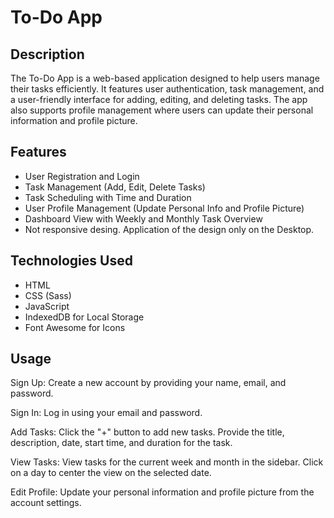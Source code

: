 # To-Do App

## Description

The To-Do App is a web-based application designed to help users manage their tasks efficiently. It features user authentication, task management, and a user-friendly interface for adding, editing, and deleting tasks. The app also supports profile management where users can update their personal information and profile picture.

## Features

- User Registration and Login
- Task Management (Add, Edit, Delete Tasks)
- Task Scheduling with Time and Duration
- User Profile Management (Update Personal Info and Profile Picture)
- Dashboard View with Weekly and Monthly Task Overview
- Not responsive desing. Application of the design only on the Desktop.

## Technologies Used

- HTML
- CSS (Sass)
- JavaScript
- IndexedDB for Local Storage
- Font Awesome for Icons

## Usage
Sign Up:
Create a new account by providing your name, email, and password.

Sign In:
Log in using your email and password.

Add Tasks:
Click the "+" button to add new tasks. Provide the title, description, date, start time, and duration for the task.

View Tasks:
View tasks for the current week and month in the sidebar. Click on a day to center the view on the selected date.

Edit Profile:
Update your personal information and profile picture from the account settings.
